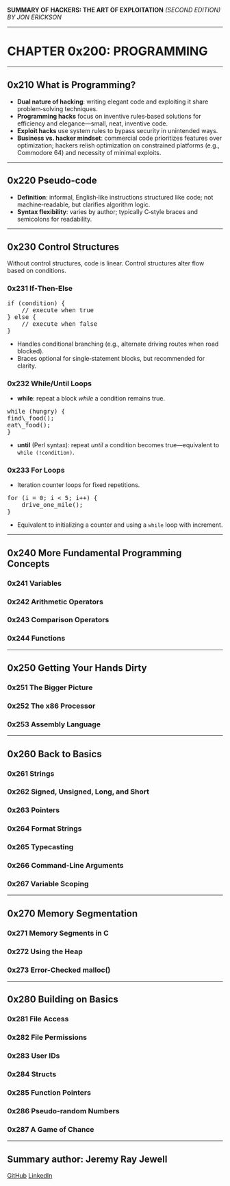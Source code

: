**SUMMARY OF**
**HACKERS: THE ART OF EXPLOITATION**
*(SECOND EDITION) BY JON ERICKSON*

---

# CHAPTER 0x200: PROGRAMMING

---

## 0x210 What is Programming?

* **Dual nature of hacking**: writing elegant code and exploiting it share problem‑solving techniques.
* **Programming hacks** focus on inventive rules‑based solutions for efficiency and elegance—small, neat, inventive code.
* **Exploit hacks** use system rules to bypass security in unintended ways.
* **Business vs. hacker mindset**: commercial code prioritizes features over optimization; hackers relish optimization on constrained platforms (e.g., Commodore 64) and necessity of minimal exploits.

---

## 0x220 Pseudo-code

* **Definition**: informal, English‑like instructions structured like code; not machine‑readable, but clarifies algorithm logic.
* **Syntax flexibility**: varies by author; typically C‑style braces and semicolons for readability.

---

## 0x230 Control Structures

Without control structures, code is linear. Control structures alter flow based on conditions.

### 0x231 If‑Then‑Else

<pre markdown>
if (condition) {
    // execute when true
} else {
    // execute when false
}
</pre>

* Handles conditional branching (e.g., alternate driving routes when road blocked).
* Braces optional for single‑statement blocks, but recommended for clarity.

### 0x232 While/Until Loops

* **while**: repeat a block *while* a condition remains true.

<pre markdown>
while (hungry) {
find\_food();
eat\_food();
}
</pre>
- **until** (Perl syntax): repeat _until_ a condition becomes true—equivalent to `while (!condition)`.

### 0x233 For Loops  
- Iteration counter loops for fixed repetitions.  
<pre markdown>
for (i = 0; i < 5; i++) {
    drive_one_mile();
}
</pre>

* Equivalent to initializing a counter and using a `while` loop with increment.

---

## 0x240 More Fundamental Programming Concepts

### 0x241 Variables

### 0x242 Arithmetic Operators

### 0x243 Comparison Operators

### 0x244 Functions

---

## 0x250 Getting Your Hands Dirty

### 0x251 The Bigger Picture

### 0x252 The x86 Processor

### 0x253 Assembly Language

---

## 0x260 Back to Basics

### 0x261 Strings

### 0x262 Signed, Unsigned, Long, and Short

### 0x263 Pointers

### 0x264 Format Strings

### 0x265 Typecasting

### 0x266 Command-Line Arguments

### 0x267 Variable Scoping

---

## 0x270 Memory Segmentation

### 0x271 Memory Segments in C

### 0x272 Using the Heap

### 0x273 Error-Checked malloc()

---

## 0x280 Building on Basics

### 0x281 File Access

### 0x282 File Permissions

### 0x283 User IDs

### 0x284 Structs

### 0x285 Function Pointers

### 0x286 Pseudo-random Numbers

### 0x287 A Game of Chance


---

## Summary author: **Jeremy Ray Jewell**
[GitHub](https://github.com/jeremyrayjewell)
[LinkedIn](https://www.linkedin.com/in/jeremyrayjewell)
